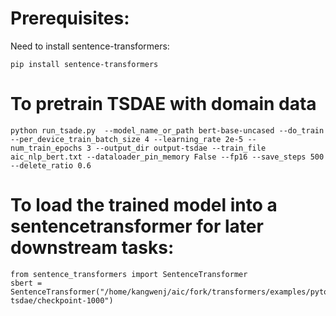 # Prerequisites:
Need to install sentence-transformers:

`pip install sentence-transformers`
# To pretrain TSDAE with domain data
`python run_tsade.py  --model_name_or_path bert-base-uncased --do_train --per_device_train_batch_size 4 --learning_rate 2e-5 --num_train_epochs 3 --output_dir output-tsdae --train_file aic_nlp_bert.txt --dataloader_pin_memory False --fp16 --save_steps 500 --delete_ratio 0.6`

# To load the trained model into a sentencetransformer for later downstream tasks:
```
from sentence_transformers import SentenceTransformer
sbert = SentenceTransformer("/home/kangwenj/aic/fork/transformers/examples/pytorch/unsupervised_learning/tsdae/output-tsdae/checkpoint-1000")
```

